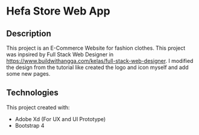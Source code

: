 # Hefa Store Web App

## Description
This project is an E-Commerce Website for fashion clothes. This project was inpsired by Full Stack Web Designer in https://www.buildwithangga.com/kelas/full-stack-web-designer.
I modified the design from the tutorial like created the logo and icon myself and add some new pages.

## Technologies
This project created with:
* Adobe Xd (For UX and UI Prototype)
* Bootstrap 4
